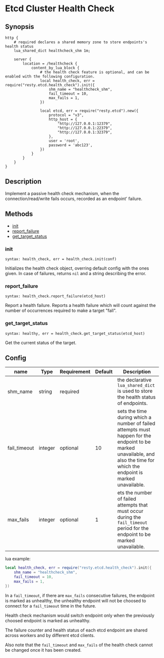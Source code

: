 # Etcd Cluster Health Check

##  Synopsis

```nginx
http {
    # required declares a shared memory zone to store endpoints's health status
    lua_shared_dict healthcheck_shm 1m;

    server {
        location = /healthcheck {
            content_by_lua_block {
                # the health check feature is optional, and can be enabled with the following configuration.
                local health_check, err = require("resty.etcd.health_check").init({
                    shm_name = "healthcheck_shm",
                    fail_timeout = 10,
                    max_fails = 1,
                })

                local etcd, err = require("resty.etcd").new({
                    protocol = "v3",
                    http_host = {
                        "http://127.0.0.1:12379", 
                        "http://127.0.0.1:22379",
                        "http://127.0.0.1:32379",
                    },
                    user = 'root',
                    password = 'abc123',
                })
            }
        }
    }
}
```

## Description

Implement a passive health check mechanism, when the connection/read/write fails occurs, recorded as an endpoint' failure.

## Methods

* [init](#init)
* [report_failure](#report_failure)
* [get_target_status](#get_target_status)

###  init

`syntax: health_check, err = health_check.init(conf)`

Initializes the health check object, overring default config with the ones given. In case of failures, returns `nil` and a string describing the error.

###  report_failure

`syntax: health_check.report_failure(etcd_host)`

Report a health failure. Reports a health failure which will count against the number of occurrences required to make a target "fall". 

###  get_target_status

`syntax: healthy, err = health_check.get_target_status(etcd_host)`

Get the current status of the target.

## Config

| name         | Type    | Requirement | Default | Description                                                  |
| ------------ | ------- | ----------- | ------- | ------------------------------------------------------------ |
| shm_name     | string  | required    |         | the declarative `lua_shared_dict` is used to store the health status of endpoints. |
| fail_timeout | integer | optional    | 10      | sets the time during which a number of failed attempts must happen for the endpoint to be marked unavailable, and also the time for which the endpoint is marked unavailable. |
| max_fails    | integer | optional    | 1       | ets the number of failed attempts that must occur during the `fail_timeout` period for the endpoint to be marked unavailable. |

lua example:

```lua
local health_check, err = require("resty.etcd.health_check").init({
    shm_name = "healthcheck_shm",
    fail_timeout = 10,
    max_fails = 1,
})
```

In a `fail_timeout`, if there are `max_fails` consecutive failures, the endpoint is marked as unhealthy,  the unhealthy endpoint will not be choosed to connect for a `fail_timeout` time in the future. 

Health check mechanism would switch endpoint only when the previously choosed endpoint is marked as unhealthy.

The failure counter and health status of each etcd endpoint are shared across workers and by different etcd clients.

Also note that the `fail_timeout` and `max_fails` of the health check cannot be changed once it has been created.
